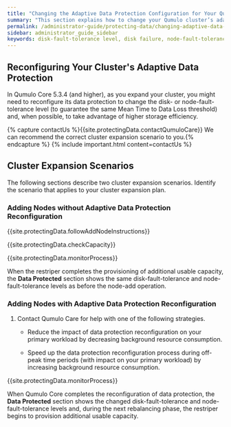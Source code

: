 ```yaml
---
title: "Changing the Adaptive Data Protection Configuration for Your Qumulo Cluster During Node-Add Operations"
summary: "This section explains how to change your Qumulo cluster’s adaptive data protection configuration during node-add operations and how to monitor and reduce the impact of this reconfiguration on your cluster's workload."
permalink: /administrator-guide/protecting-data/changing-adaptive-data-protection-configuration.html
sidebar: administrator_guide_sidebar
keywords: disk-fault-tolerance level, disk failure, node-fault-tolerance level, node failure, fault tolerance, node add, node-add, cluster expansion, expand, reconfiguration, mean time to data loss, mtdl, mttdl 
---
```


## Reconfiguring Your Cluster's Adaptive Data Protection
In Qumulo Core 5.3.4 (and higher), as you expand your cluster, you might need to reconfigure its data protection to change the disk- or node-fault-tolerance level (to guarantee the same Mean Time to Data Loss threshold) and, when possible, to take advantage of higher storage efficiency.

{% capture contactUs %}{{site.protectingData.contactQumuloCare}} We can recommend the correct cluster expansion scenario to you.{% endcapture %}
{% include important.html content=contactUs %}


## Cluster Expansion Scenarios
The following sections describe two cluster expansion scenarios. Identify the scenario that applies to your cluster expansion plan.

### Adding Nodes without Adaptive Data Protection Reconfiguration
{{site.protectingData.followAddNodeInstructions}}

{{site.protectingData.checkCapacity}}

{{site.protectingData.monitorProcess}}

When the restriper completes the provisioning of additional usable capacity, the **Data Protected** section shows the same disk-fault-tolerance and node-fault-tolerance levels as before the node-add operation.

### Adding Nodes with Adaptive Data Protection Reconfiguration
1. Contact Qumulo Care for help with one of the following strategies.
   
   * Reduce the impact of data protection reconfiguration on your primary workload by decreasing background resource consumption.

   * Speed up the data protection reconfiguration process during off-peak time periods (with impact on your primary workload) by increasing background resource consumption.

{{site.protectingData.monitorProcess}}

When Qumulo Core completes the reconfiguration of data protection, the **Data Protected** section shows the changed disk-fault-tolerance and node-fault-tolerance levels and, during the next rebalancing phase, the restriper begins to provision additional usable capacity.
